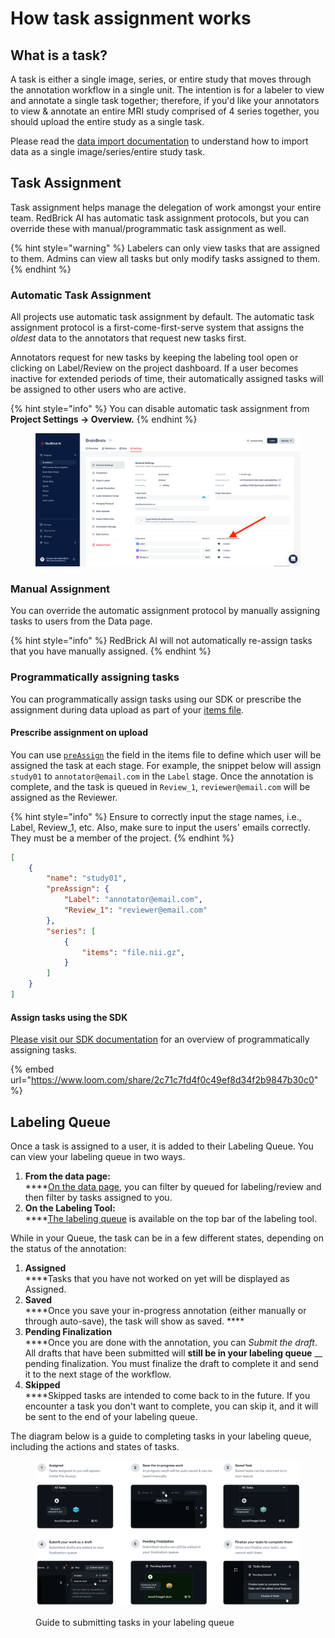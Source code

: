 # How task assignment works

## What is a task?

A task is either a single image, series, or entire study that moves through the annotation workflow in a single unit. The intention is for a labeler to view and annotate a single task together; therefore, if you'd like your annotators to view & annotate an entire MRI study comprised of 4 series together, you should upload the entire study as a single task.

Please read the [data import documentation](../importing-data/import-cloud-data/#items-list) to understand how to import data as a single image/series/entire study task.

## Task Assignment&#x20;

Task assignment helps manage the delegation of work amongst your entire team. RedBrick AI has automatic task assignment protocols, but you can override these with manual/programmatic task assignment as well.

{% hint style="warning" %}
Labelers can only view tasks that are assigned to them. Admins can view all tasks but only modify tasks assigned to them.&#x20;
{% endhint %}

### **Automatic Task Assignment**

All projects use automatic task assignment by default. The automatic task assignment protocol is a first-come-first-serve system that assigns the _oldest_ data to the annotators that request new tasks first.

Annotators request for new tasks by keeping the labeling tool open or clicking on Label/Review on the project dashboard. If a user becomes inactive for extended periods of time, their automatically assigned tasks will be assigned to other users who are active.&#x20;

{% hint style="info" %}
You can disable automatic task assignment from **Project Settings -> Overview.**
{% endhint %}

<figure><img src="../.gitbook/assets/app.redbrickai.com_a717f7d8-8a19-4346-b9b4-a90c8d6875ba_team (5).png" alt=""><figcaption></figcaption></figure>

### **Manual Assignment**

You can override the automatic assignment protocol by manually assigning tasks to users from the Data page.&#x20;

{% hint style="info" %}
RedBrick AI will not automatically re-assign tasks that you have manually assigned.&#x20;
{% endhint %}

### **Programmatically assigning tasks**

You can programmatically assign tasks using our SDK or prescribe the assignment during data upload as part of your [items file](../importing-data/import-cloud-data/creating-an-items-list.md#upload-an-items-list-to-your-project).

#### Prescribe assignment on upload

You can use [`preAssign`](../python-sdk/reference/annotation-format.md#preassign-stagename-string-string) the field in the items file to define which user will be assigned the task at each stage. For example, the snippet below will assign `study01` to `annotator@email.com` in the `Label` stage. Once the annotation is complete, and the task is queued in `Review_1`, `reviewer@email.com` will be assigned as the Reviewer.

{% hint style="info" %}
Ensure to correctly input the stage names, i.e., Label, Review\_1, etc. Also, make sure to input the users' emails correctly. They must be a member of the project.
{% endhint %}

```json
[
    {
        "name": "study01", 
        "preAssign": {
            "Label": "annotator@email.com",
            "Review_1": "reviewer@email.com"
        },
        "series": [
            {
                "items": "file.nii.gz", 
            }
        ]
    }
]
```

#### Assign tasks using the SDK

[Please visit our SDK documentation](broken-reference) for an overview of programmatically assigning tasks.&#x20;

{% embed url="https://www.loom.com/share/2c71c7fd4f0c49ef8d34f2b9847b30c0" %}

## Labeling Queue

Once a task is assigned to a user, it is added to their Labeling Queue. You can view your labeling queue in two ways.

1. **From the data page:** \
   ****[On the data page](https://app.tango.us/app/workflow/Labeling-Queue-on-Data-Dashboard-b79b4d8562d34bc6a33d6cce0aa4476e), you can filter by queued for labeling/review and then filter by tasks assigned to you.
2. **On the Labeling Tool:**\
   ****[The labeling queue](https://app.tango.us/app/workflow/View-Labeling-Queue-in-Tool-17a013c7a161415c85cba3369344cae2) is available on the top bar of the labeling tool.&#x20;

While in your Queue, the task can be in a few different states, depending on the status of the annotation:&#x20;

1. **Assigned**\
   ****Tasks that you have not worked on yet will be displayed as Assigned.
2. **Saved**\
   ****Once you save your in-progress annotation (either manually or through auto-save), the task will show as saved. ****&#x20;
3. **Pending Finalization**\
   ****Once you are done with the annotation, you can _Submit the draft_. All drafts that have been submitted will **still be in your labeling queue** __ pending finalization. You must finalize the draft to complete it and send it to the next stage of the workflow.
4. **Skipped**\
   ****Skipped tasks are intended to come back to in the future. If you encounter a task you don't want to complete, you can skip it, and it will be sent to the end of your labeling queue.&#x20;

The diagram below is a guide to completing tasks in your labeling queue, including the actions and states of tasks.

<figure><img src="../.gitbook/assets/Group 30489 (3).png" alt=""><figcaption><p>Guide to submitting tasks in your labeling queue</p></figcaption></figure>
